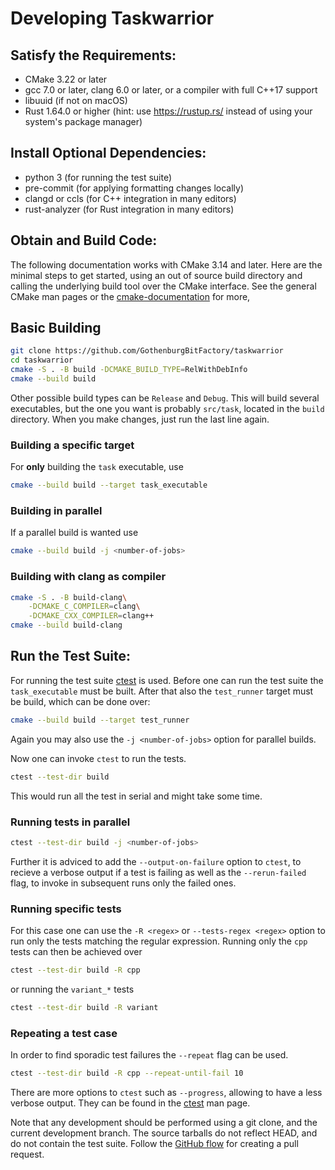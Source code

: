 # Developing Taskwarrior

## Satisfy the Requirements:

 * CMake 3.22 or later
 * gcc 7.0 or later, clang 6.0 or later, or a compiler with full C++17 support
 * libuuid (if not on macOS)
 * Rust 1.64.0 or higher (hint: use https://rustup.rs/ instead of using your system's package manager)

## Install Optional Dependencies:
 * python 3 (for running the test suite)
 * pre-commit (for applying formatting changes locally)
 * clangd or ccls (for C++ integration in many editors)
 * rust-analyzer (for Rust integration in many editors)

## Obtain and Build Code:
The following documentation works with CMake 3.14 and later.
Here are the minimal steps to get started, using an out of source build directory and calling the underlying build tool over the CMake interface.
See the general CMake man pages or the [cmake-documentation](https://cmake.org/cmake/help/latest/manual/cmake.1.html) for more,

## Basic Building
```sh
git clone https://github.com/GothenburgBitFactory/taskwarrior
cd taskwarrior
cmake -S . -B build -DCMAKE_BUILD_TYPE=RelWithDebInfo
cmake --build build
```
Other possible build types can be `Release` and `Debug`.
This will build several executables, but the one you want is probably `src/task`, located in the `build` directory.
When you make changes, just run the last line again.

### Building a specific target
For **only** building the `task` executable, use
```sh
cmake --build build --target task_executable
```

### Building in parallel
If a parallel build is wanted use
```sh
cmake --build build -j <number-of-jobs>
```

### Building with clang as compiler
```sh
cmake -S . -B build-clang\
    -DCMAKE_C_COMPILER=clang\
    -DCMAKE_CXX_COMPILER=clang++
cmake --build build-clang
```

## Run the Test Suite:
For running the test suite [ctest](https://cmake.org/cmake/help/latest/manual/ctest.1.html) is used.
Before one can run the test suite the `task_executable` must be built.
After that also the `test_runner` target must be build, which can be done over:
```sh
cmake --build build --target test_runner
```
Again you may also use the `-j <number-of-jobs>` option for parallel builds.

Now one can invoke `ctest` to run the tests.
```sh
ctest --test-dir build
```
This would run all the test in serial and might take some time.

### Running tests in parallel
```sh
ctest --test-dir build -j <number-of-jobs>
```

Further it is adviced to add the `--output-on-failure` option to `ctest`, to recieve a verbose output if a test is failing as well as the `--rerun-failed` flag, to invoke in subsequent runs only the failed ones.

### Running specific tests
For this case one can use the `-R <regex>` or `--tests-regex <regex>`  option to run only the tests matching the regular expression.
Running only the `cpp` tests can then be achieved over
```sh
ctest --test-dir build -R cpp
```
or running the `variant_*` tests
```sh
ctest --test-dir build -R variant
```

### Repeating a test case
In order to find sporadic test failures the `--repeat` flag can be used.
```sh
ctest --test-dir build -R cpp --repeat-until-fail 10
```

There are more options to `ctest` such as `--progress`, allowing to have a less verbose output.
They can be found in the [ctest](https://cmake.org/cmake/help/latest/manual/ctest.1.html) man page.

Note that any development should be performed using a git clone, and the current development branch.
The source tarballs do not reflect HEAD, and do not contain the test suite.
Follow the [GitHub flow](https://docs.github.com/en/get-started/quickstart/github-flow) for creating a pull request.
